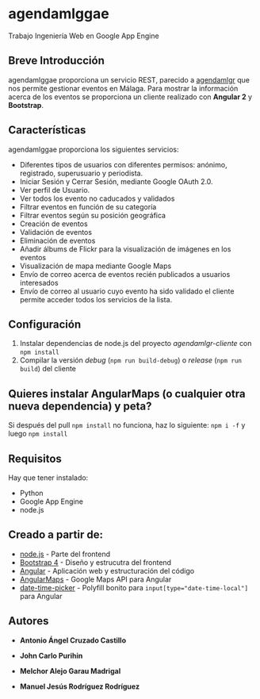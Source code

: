 # agendamlggae
Trabajo Ingeniería Web en Google App Engine

## Breve Introducción
agendamlggae proporciona un servicio REST, parecido a [agendamlgr][1] que nos permite gestionar eventos en Málaga.
Para mostrar la información acerca de los eventos se proporciona un cliente realizado con **Angular 2** y **Bootstrap**.      

## Características
agendamlggae proporciona los siguientes servicios:     
* Diferentes tipos de usuarios con diferentes permisos: anónimo, registrado, superusuario y periodista.      
* Iniciar Sesión y Cerrar Sesión, mediante Google OAuth 2.0.     
* Ver perfil de Usuario.    
* Ver todos los evento no caducados y validados
* Filtrar eventos en función de su categoría
* Filtrar eventos según su posición geográfica
* Creación de eventos
* Validación de eventos
* Eliminación de eventos
* Añadir álbums de Flickr para la visualización de imágenes en los eventos
* Visualización de mapa mediante Google Maps
* Envío de correo acerca de eventos recién publicados a usuarios interesados
* Envío de correo al usuario cuyo evento ha sido validado
el cliente permite acceder todos los servicios de la lista.

## Configuración
 1. Instalar dependencias de node.js del proyecto _agendamlgr-cliente_ con `npm install`
 2. Compilar la versión _debug_ (`npm run build-debug`) o _release_ (`npm run build`) del cliente

## Quieres instalar AngularMaps (o cualquier otra nueva dependencia) y peta?
Si después del pull `npm install` no funciona, haz lo siguiente: `npm i -f` y luego `npm install`

## Requisitos
Hay que tener instalado:
* Python
* Google App Engine
* node.js

## Creado a partir de:
* [node.js][2] - Parte del frontend
* [Bootstrap 4][3] - Diseño y estrucutra del frontend
* [Angular][4] - Aplicación web y estructuración del código
* [AngularMaps][5] - Google Maps API para Angular
* [date-time-picker][6] - Polyfill bonito para `input[type="date-time-local"]` para Angular

## Autores
* **Antonio Ángel Cruzado Castillo**
* **John Carlo Purihin**
* **Melchor Alejo Garau Madrigal**
* **Manuel Jesús Rodríguez Rodríguez**

  [1]: https://github.com/melchor629/agendamlgr
  [2]: http://nodejs.org
  [3]: http://getbootstrap.com
  [4]: https://angular.io
  [5]: https://angular-maps.com
  [6]: https://github.com/DanielYKPan/date-time-picker

